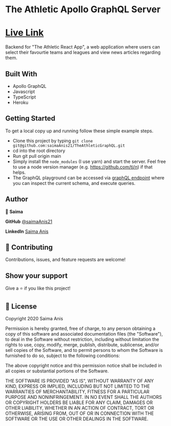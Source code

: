 # The Athletic Apollo GraphQL Server
# [Live Link]([https://crash-coursera.herokuapp.com/](https://the-athletic-graphql-server-217301ddd619.herokuapp.com/))

Backend for "The Athletic React App", a web application where users can select their favourtie teams and leagues and view news articles regarding them.

## Built With

- Apollo GraphQL
- Javascript
- TypeScript
- Heroku

## Getting Started

To get a local copy up and running follow these simple example steps.

- Clone this project by typing ```git clone git@github.com:saimaAnis21/TheAthleticGraphQL.git```
- cd into the root directory
- Run git pull origin main
- Simply install the `node_modules` (I use yarn) and start the server. Feel free to use a node version manager (e.g. https://github.com/tj/n) if that helps.
- The GraphQL playground can be accessed via [graphQL endpoint](https://the-athletic-graphql-server-217301ddd619.herokuapp.com/) where you can inspect the current schema, and execute queries.

## Author

👤 **Saima**

**GitHub** [@saimaAnis21](https://github.com/saimaAnis21)

**LinkedIn** [Saima Anis](https://www.linkedin.com/in/saima-anis/)

## 🤝 Contributing

Contributions, issues, and feature requests are welcome!

## Show your support

Give a ⭐️ if you like this project!

## 📝 License

Copyright 2020 Saima Anis

Permission is hereby granted, free of charge, to any person obtaining a copy of this software and associated documentation files (the "Software"), to deal in the Software without restriction, including without limitation the rights to use, copy, modify, merge, publish, distribute, sublicense, and/or sell copies of the Software, and to permit persons to whom the Software is furnished to do so, subject to the following conditions:

The above copyright notice and this permission notice shall be included in all copies or substantial portions of the Software.

THE SOFTWARE IS PROVIDED "AS IS", WITHOUT WARRANTY OF ANY KIND, EXPRESS OR IMPLIED, INCLUDING BUT NOT LIMITED TO THE WARRANTIES OF MERCHANTABILITY, FITNESS FOR A PARTICULAR PURPOSE AND NONINFRINGEMENT. IN NO EVENT SHALL THE AUTHORS OR COPYRIGHT HOLDERS BE LIABLE FOR ANY CLAIM, DAMAGES OR OTHER LIABILITY, WHETHER IN AN ACTION OF CONTRACT, TORT OR OTHERWISE, ARISING FROM, OUT OF OR IN CONNECTION WITH THE SOFTWARE OR THE USE OR OTHER DEALINGS IN THE SOFTWARE.

